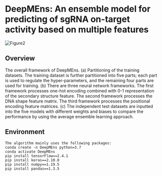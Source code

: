 # DeepMEns: An ensemble model for predicting of sgRNA on-target activity based on multiple features
![Figure2](https://github.com/user-attachments/assets/6bfd7db6-b4d4-4037-873c-10d835e890a5)
## Overview
The overall framework of DeepMEns. (a) Partitioning of the training datasets. The training dataset is further partitioned into five parts; each part is used to regulate the hyper-parameters, and the remaining four parts are used for training. (b) There are three neural network frameworks. The first framework processes one-hot encoding combined with 0-1 representation of the secondary structure feature. The second framework processes the DNA shape feature matrix. The third framework processes the positional encoding feature matrices. (c) The independent test datasets are inputted into the five models with different weights and biases to compare the performance by using the average ensemble learning approach.
## Environment
    The algorithm mainly uses the following packages:
    conda create -n DeepMEns python=3.7
    conda activate DeepMEns
    pip install tensorFlow==2.4.1
    pip install keras==2.10.0
    pip install numpy==1.19.5
    pip install pandas==1.3.5
